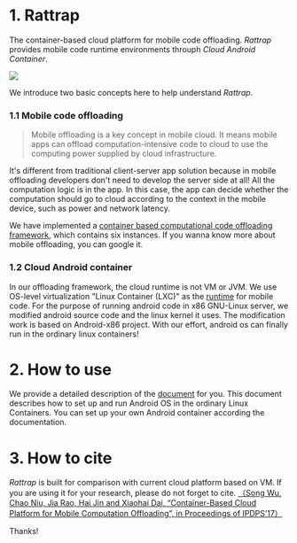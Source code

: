 # 1. Rattrap

The container-based cloud platform for mobile code offloading. *Rattrap* provides mobile code runtime environments throuph *Cloud Android Container*.

![](https://github.com/zjsyhjh/android-container/blob/master/png/rattrap_framework.png?raw=true)

We introduce two basic concepts here to help understand *Rattrap*.
### 1.1 Mobile code offloading
>Mobile offloading is a key concept in mobile cloud. It means mobile apps can offload computation-intensive code to cloud to use the computing power supplied by cloud infrastructure.

It's different from traditional client-server app solution because in mobile offloading developers don't need to develop the server side at all! All the computation logic is in the app. In this case, the app can decide whether the computation should go to cloud according to the context in the mobile device, such as power and network latency.

We have implemented a [container based computational code offloading framework](https://github.com/SongWuCloud/Rattrap/blob/master/Framework/README.md), which contains six instances. If you wanna know more about mobile offloading, you can google it.

### 1.2 Cloud Android container
In our offloading framework, the cloud runtime is not VM or JVM. We use OS-level virtualization "Linux Container (LXC)" as the [runtime](https://github.com/SongWuCloud/Rattrap/blob/master/Runtime/README.md) for mobile code. For the purpose of running android code in x86 GNU-Linux server, we modified android source code and the linux kernel it uses. The modification work is based on Android-x86 project. With our effort, android os can finally run in the ordinary linux containers!

# 2. How to use

We provide a detailed description of the [document](https://github.com/SongWuCloud/Rattrap/blob/master/docs/CAC.md) for you. This document describes how to set up and run Android OS in the ordinary Linux Containers. You can set up your own Android container according the documentation.

# 3. How to cite

*Rattrap* is built for comparison with current cloud platform based on VM.  If you are using it for your research, please do not forget to cite. [（Song Wu, Chao Niu, Jia Rao, Hai Jin and Xiaohai Dai, “Container-Based Cloud Platform for Mobile Computation Offloading”, in Proceedings of IPDPS’17）](http://grid.hust.edu.cn/wusong/file/ipdps17.pdf)

Thanks! 

